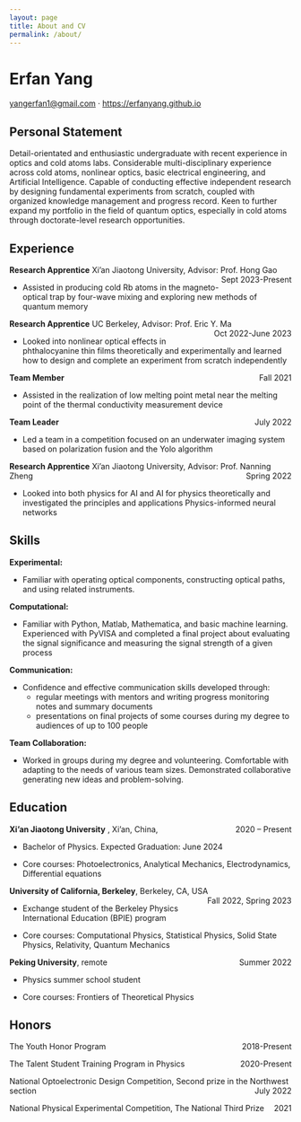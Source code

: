 ```yaml
---
layout: page
title: About and CV
permalink: /about/
---
```

<!-- Google tag (gtag.js) -->
<script async src="https://www.googletagmanager.com/gtag/js?id=G-D0Z8QZXYVK"></script>
<script>
  window.dataLayer = window.dataLayer || [];
  function gtag(){dataLayer.push(arguments);}
  gtag('js', new Date());

  gtag('config', 'G-D0Z8QZXYVK');
</script>

# Erfan Yang

yangerfan1@gmail.com · https://erfanyang.github.io

## Personal Statement
Detail-orientated and enthusiastic undergraduate with recent experience in optics and cold atoms labs. Considerable multi-disciplinary experience across cold atoms, nonlinear optics, basic electrical engineering, and Artificial Intelligence. Capable of conducting effective independent research by designing fundamental experiments from scratch, coupled with organized knowledge management and progress record. Keen to further expand my portfolio
in the field of quantum optics, especially in cold atoms through doctorate-level research opportunities.

## Experience
**Research Apprentice** Xi’an Jiaotong University, Advisor: Prof. Hong Gao <span style="float:right">Sept 2023-Present</span>
- Assisted in producing cold Rb atoms in the magneto-optical trap by four-wave mixing and exploring new methods of quantum memory

**Research Apprentice** UC Berkeley, Advisor: Prof. Eric Y. Ma <span style="float:right">Oct 2022-June 2023</span>
- Looked into nonlinear optical effects in phthalocyanine thin films theoretically and experimentally and learned how to design and complete an experiment from scratch independently

**Team Member**  <span style="float:right">Fall 2021</span>
- Assisted in the realization of low melting point metal near the melting point of the thermal conductivity measurement device

**Team Leader** <span style="float:right">July 2022</span>
- Led a team in a competition focused on an underwater imaging system based on polarization fusion and the Yolo algorithm

**Research Apprentice** Xi’an Jiaotong University, Advisor: Prof. Nanning Zheng<span style="float:right">Spring 2022</span>
- Looked into both physics for AI and AI for physics theoretically and investigated the principles and applications Physics-informed neural networks


## Skills
**Experimental:**
- Familiar with operating optical components, constructing optical paths, and using related instruments.

**Computational:**
- Familiar with Python, Matlab, Mathematica, and basic machine learning. Experienced with PyVISA and completed a final project about evaluating the signal significance and measuring the signal strength of a given process

**Communication:**
- Confidence and effective communication skills developed through:
	- regular meetings with mentors and writing progress monitoring notes and summary documents
	- presentations on final projects of some courses during my degree to audiences of up to 100 people

**Team Collaboration:**
- Worked in groups during my degree and volunteering. Comfortable with adapting to the needs of various team sizes. Demonstrated collaborative generating new ideas and problem-solving.

## Education
**Xi’an Jiaotong University** , Xi’an, China, <span style="float:right">2020 – Present</span>

- Bachelor of Physics. Expected Graduation: June 2024

- Core courses: Photoelectronics, Analytical Mechanics, Electrodynamics, Differential equations

**University of California, Berkeley**, Berkeley, CA, USA <span style="float:right">Fall 2022, Spring 2023</span>

- Exchange student of the Berkeley Physics International Education (BPIE) program

- Core courses: Computational Physics, Statistical Physics, Solid State Physics, Relativity, Quantum Mechanics

**Peking University**, remote <span style="float:right">Summer 2022</span>

- Physics summer school student

- Core courses: Frontiers of Theoretical Physics

## Honors
The Youth Honor Program <span style="float:right">2018-Present</span>

The Talent Student Training Program in Physics <span style="float:right">2020-Present</span>

National Optoelectronic Design Competition, Second prize in the Northwest section <span style="float:right">July 2022</span>

National Physical Experimental Competition, The National Third Prize <span style="float:right">2021</span>
